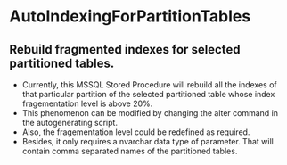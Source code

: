 # AutoIndexingForPartitionTables
## Rebuild fragmented indexes for selected partitioned tables.

- Currently, this MSSQL Stored Procedure will rebuild all the indexes of that particular partition of the selected partitioned table whose index fragementation level is above 20%. 
- This phenomenon can be modified by changing the alter command in the autogenerating script. 
- Also, the fragementation level could be redefined as required.
- Besides, it only requires a nvarchar data type of parameter. That will contain comma separated names of the partitioned tables.
